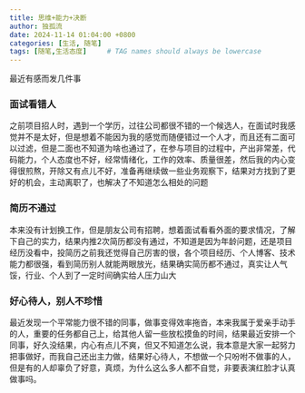 ```yaml
---
title: 思维+能力+决断
author: 独孤流
date: 2024-11-14 01:04:00 +0800
categories: [生活, 随笔]
tags: [随笔,生活态度]     # TAG names should always be lowercase
---
```


最近有感而发几件事

### 面试看错人
之前项目招人时，遇到一个学历，过往公司都很不错的一个候选人，在面试时我感觉并不是太好，但是想着不能因为我的感觉而随便错过一个人才，而且还有二面可以过滤，但是二面也不知道为啥也通过了，在参与项目的过程中，产出非常差，代码能力，个人态度也不好，经常情绪化，工作的效率、质量很差，然后我的内心变得很煎熬，开除又有点儿不好，准备再继续做一些业务观察下，结果对方找到了更好的机会，主动离职了，也解决了不知道怎么相处的问题

### 简历不通过
本来没有计划换工作，但是朋友公司有招聘，想着面试看看外面的要求情况，了解下自己的实力，结果内推2次简历都没有通过，不知道是因为年龄问题，还是项目经历没看中，投简历之前我还觉得自己厉害的很，各个项目经历、个人博客、技术能力都很强，看到简历别人就能两眼放光，结果确实简历都不通过，真实让人气馁，行业、个人到了一定时间确实给人压力山大

### 好心待人，别人不珍惜
最近发现一个平常能力很不错的同事，做事变得效率拖沓，本来我属于爱亲手动手的人，重要的任务都自己上，给其他人留一些放松摸鱼的时间，结果最近安排一个同事，好久没结果，内心有点儿不爽，但又不知道怎么说，我本意是大家一起努力把事做好，而我自己还出主力做，结果好心待人，不想做一个只吩咐不做事的人，但是有的人却辜负了好意，真烦，为什么这么多人都不自觉，非要表演红脸才认真做事吗。